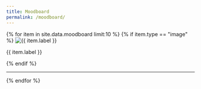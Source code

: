 ```yaml
---
title: Moodboard
permalink: /moodboard/
---
```


{% for item in site.data.moodboard limit:10 %}
{% if item.type == "image" %}
<img alt="{{ item.label }}" src="{{ item.url }}">
<p class="label">{{ item.label }}</p>
{% endif %}
<hr>
{% endfor %}
